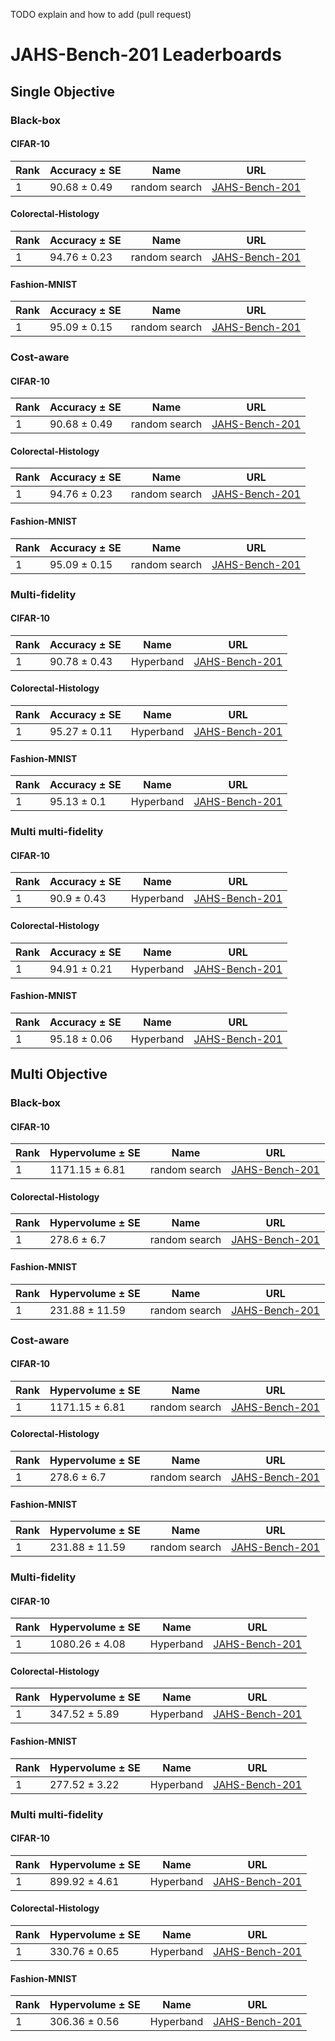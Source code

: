 TODO explain and how to add (pull request)


# JAHS-Bench-201 Leaderboards 
 
## Single Objective 
 
### Black-box 
 
#### CIFAR-10 
 
| Rank | Accuracy $\pm$ SE | Name | URL | 
| ---- | ----- | ---- | ---- | 
| 1 | 90.68 $\pm$ 0.49 | random search | [JAHS-Bench-201](https://github.com/automl/jahs_bench_201_experiments) | 
 
 
#### Colorectal-Histology 
 
| Rank | Accuracy $\pm$ SE | Name | URL | 
| ---- | ----- | ---- | ---- | 
| 1 | 94.76 $\pm$ 0.23 | random search | [JAHS-Bench-201](https://github.com/automl/jahs_bench_201_experiments) | 
 
 
#### Fashion-MNIST 
 
| Rank | Accuracy $\pm$ SE | Name | URL | 
| ---- | ----- | ---- | ---- | 
| 1 | 95.09 $\pm$ 0.15 | random search | [JAHS-Bench-201](https://github.com/automl/jahs_bench_201_experiments) | 
 
 
### Cost-aware 
 
#### CIFAR-10 
 
| Rank | Accuracy $\pm$ SE | Name | URL | 
| ---- | ----- | ---- | ---- | 
| 1 | 90.68 $\pm$ 0.49 | random search | [JAHS-Bench-201](https://github.com/automl/jahs_bench_201_experiments) | 
 
 
#### Colorectal-Histology 
 
| Rank | Accuracy $\pm$ SE | Name | URL | 
| ---- | ----- | ---- | ---- | 
| 1 | 94.76 $\pm$ 0.23 | random search | [JAHS-Bench-201](https://github.com/automl/jahs_bench_201_experiments) | 
 
 
#### Fashion-MNIST 
 
| Rank | Accuracy $\pm$ SE | Name | URL | 
| ---- | ----- | ---- | ---- | 
| 1 | 95.09 $\pm$ 0.15 | random search | [JAHS-Bench-201](https://github.com/automl/jahs_bench_201_experiments) | 
 
 
### Multi-fidelity 
 
#### CIFAR-10 
 
| Rank | Accuracy $\pm$ SE | Name | URL | 
| ---- | ----- | ---- | ---- | 
| 1 | 90.78 $\pm$ 0.43 | Hyperband | [JAHS-Bench-201](https://github.com/automl/jahs_bench_201_experiments) | 
 
 
#### Colorectal-Histology 
 
| Rank | Accuracy $\pm$ SE | Name | URL | 
| ---- | ----- | ---- | ---- | 
| 1 | 95.27 $\pm$ 0.11 | Hyperband | [JAHS-Bench-201](https://github.com/automl/jahs_bench_201_experiments) | 
 
 
#### Fashion-MNIST 
 
| Rank | Accuracy $\pm$ SE | Name | URL | 
| ---- | ----- | ---- | ---- | 
| 1 | 95.13 $\pm$ 0.1 | Hyperband | [JAHS-Bench-201](https://github.com/automl/jahs_bench_201_experiments) | 
 
 
### Multi multi-fidelity 
 
#### CIFAR-10 
 
| Rank | Accuracy $\pm$ SE | Name | URL | 
| ---- | ----- | ---- | ---- | 
| 1 | 90.9 $\pm$ 0.43 | Hyperband | [JAHS-Bench-201](https://github.com/automl/jahs_bench_201_experiments) | 
 
 
#### Colorectal-Histology 
 
| Rank | Accuracy $\pm$ SE | Name | URL | 
| ---- | ----- | ---- | ---- | 
| 1 | 94.91 $\pm$ 0.21 | Hyperband | [JAHS-Bench-201](https://github.com/automl/jahs_bench_201_experiments) | 
 
 
#### Fashion-MNIST 
 
| Rank | Accuracy $\pm$ SE | Name | URL | 
| ---- | ----- | ---- | ---- | 
| 1 | 95.18 $\pm$ 0.06 | Hyperband | [JAHS-Bench-201](https://github.com/automl/jahs_bench_201_experiments) | 
 
 
## Multi Objective 
 
### Black-box 
 
#### CIFAR-10 
 
| Rank | Hypervolume $\pm$ SE | Name | URL | 
| ---- | ----- | ---- | ---- | 
| 1 | 1171.15 $\pm$ 6.81 | random search | [JAHS-Bench-201](https://github.com/automl/jahs_bench_201_experiments) | 
 
 
#### Colorectal-Histology 
 
| Rank | Hypervolume $\pm$ SE | Name | URL | 
| ---- | ----- | ---- | ---- | 
| 1 | 278.6 $\pm$ 6.7 | random search | [JAHS-Bench-201](https://github.com/automl/jahs_bench_201_experiments) | 
 
 
#### Fashion-MNIST 
 
| Rank | Hypervolume $\pm$ SE | Name | URL | 
| ---- | ----- | ---- | ---- | 
| 1 | 231.88 $\pm$ 11.59 | random search | [JAHS-Bench-201](https://github.com/automl/jahs_bench_201_experiments) | 
 
 
### Cost-aware 
 
#### CIFAR-10 
 
| Rank | Hypervolume $\pm$ SE | Name | URL | 
| ---- | ----- | ---- | ---- | 
| 1 | 1171.15 $\pm$ 6.81 | random search | [JAHS-Bench-201](https://github.com/automl/jahs_bench_201_experiments) | 
 
 
#### Colorectal-Histology 
 
| Rank | Hypervolume $\pm$ SE | Name | URL | 
| ---- | ----- | ---- | ---- | 
| 1 | 278.6 $\pm$ 6.7 | random search | [JAHS-Bench-201](https://github.com/automl/jahs_bench_201_experiments) | 
 
 
#### Fashion-MNIST 
 
| Rank | Hypervolume $\pm$ SE | Name | URL | 
| ---- | ----- | ---- | ---- | 
| 1 | 231.88 $\pm$ 11.59 | random search | [JAHS-Bench-201](https://github.com/automl/jahs_bench_201_experiments) | 
 
 
### Multi-fidelity 
 
#### CIFAR-10 
 
| Rank | Hypervolume $\pm$ SE | Name | URL | 
| ---- | ----- | ---- | ---- | 
| 1 | 1080.26 $\pm$ 4.08 | Hyperband | [JAHS-Bench-201](https://github.com/automl/jahs_bench_201_experiments) | 
 
 
#### Colorectal-Histology 
 
| Rank | Hypervolume $\pm$ SE | Name | URL | 
| ---- | ----- | ---- | ---- | 
| 1 | 347.52 $\pm$ 5.89 | Hyperband | [JAHS-Bench-201](https://github.com/automl/jahs_bench_201_experiments) | 
 
 
#### Fashion-MNIST 
 
| Rank | Hypervolume $\pm$ SE | Name | URL | 
| ---- | ----- | ---- | ---- | 
| 1 | 277.52 $\pm$ 3.22 | Hyperband | [JAHS-Bench-201](https://github.com/automl/jahs_bench_201_experiments) | 
 
 
### Multi multi-fidelity 
 
#### CIFAR-10 
 
| Rank | Hypervolume $\pm$ SE | Name | URL | 
| ---- | ----- | ---- | ---- | 
| 1 | 899.92 $\pm$ 4.61 | Hyperband | [JAHS-Bench-201](https://github.com/automl/jahs_bench_201_experiments) | 
 
 
#### Colorectal-Histology 
 
| Rank | Hypervolume $\pm$ SE | Name | URL | 
| ---- | ----- | ---- | ---- | 
| 1 | 330.76 $\pm$ 0.65 | Hyperband | [JAHS-Bench-201](https://github.com/automl/jahs_bench_201_experiments) | 
 
 
#### Fashion-MNIST 
 
| Rank | Hypervolume $\pm$ SE | Name | URL | 
| ---- | ----- | ---- | ---- | 
| 1 | 306.36 $\pm$ 0.56 | Hyperband | [JAHS-Bench-201](https://github.com/automl/jahs_bench_201_experiments) | 
 
